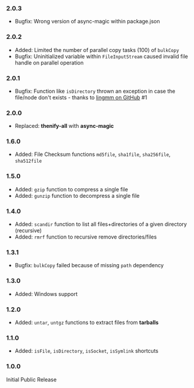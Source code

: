 ### 2.0.3 ###
* Bugfix: Wrong version of async-magic within package.json

### 2.0.2 ###
* Added: Limited the number of parallel copy tasks (100) of `bulkCopy`
* Bugfix: Uninitialized variable within `FileInputStream` caused invalid file handle on parallel operation

### 2.0.1 ###
* Bugfix: Function like `isDirectory` thrown an exception in case the file/node don't exists - thanks to [lingmm on GitHub](https://github.com/AndiDittrich/Node.fs-magic/issues/1) #1

### 2.0.0 ###
* Replaced: **thenify-all** with **async-magic**

### 1.6.0 ###
* Added: File Checksum functions `md5file`, `sha1file`, `sha256file`, `sha512file`

### 1.5.0 ###
* Added: `gzip` function to compress a single file
* Added: `gunzip` function to decompress a single file

### 1.4.0 ###
* Added: `scandir` function to list all files+directories of a given directory (recursive)
* Added: `rmrf` function to recursive remove directories/files

### 1.3.1 ###
* Bugfix: `bulkCopy` failed because of missing `path` dependency

### 1.3.0 ###
* Added: Windows support

### 1.2.0 ###
* Added: `untar`, `untgz` functions to extract files from **tarballs**

### 1.1.0 ###
* Added: `isFile`, `isDirectory`, `isSocket`, `isSymlink` shortcuts

### 1.0.0 ###
Initial Public Release
